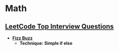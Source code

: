# Math

## [LeetCode Top Interview Questions](https://leetcode.com/explore/interview/card/top-interview-questions-easy/102/math/)

- **[Fizz Buzz](https://leetcode.com/explore/interview/card/top-interview-questions-easy/102/math/743/)**
  - **Technique: Simple if else**
